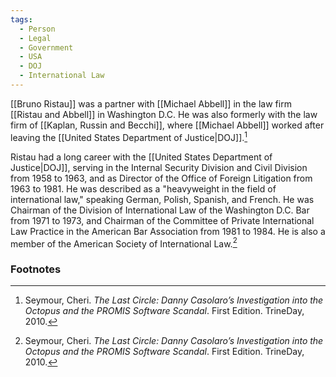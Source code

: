 ```yaml
---
tags:
  - Person
  - Legal
  - Government
  - USA
  - DOJ
  - International Law
---
```


[[Bruno Ristau]] was a partner with [[Michael Abbell]] in the law firm [[Ristau and Abbell]] in Washington D.C. He was also formerly with the law firm of [[Kaplan, Russin and Becchi]], where [[Michael Abbell]] worked after leaving the [[United States Department of Justice|DOJ]].[^1]

Ristau had a long career with the [[United States Department of Justice|DOJ]], serving in the Internal Security Division and Civil Division from 1958 to 1963, and as Director of the Office of Foreign Litigation from 1963 to 1981. He was described as a "heavyweight in the field of international law," speaking German, Polish, Spanish, and French. He was Chairman of the Division of International Law of the Washington D.C. Bar from 1971 to 1973, and Chairman of the Committee of Private International Law Practice in the American Bar Association from 1981 to 1984. He is also a member of the American Society of International Law.[^1]

### Footnotes

[^1]: Seymour, Cheri. *The Last Circle: Danny Casolaro’s Investigation into the Octopus and the PROMIS Software Scandal*. First Edition. TrineDay, 2010.